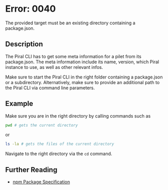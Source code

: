 # Error: 0040

The provided target must be an existing directory containing a package.json.

## Description

The Piral CLI has to get some meta information for a pilet from its package.json.
The meta information include its name, version, which Piral instance to use, as well
as other relevant infos.

Make sure to start the Piral CLI in the right folder containing a package.json or a
subdirectory. Alternatively, make sure to provide an additional path to the Piral
CLI via command line parameters.

## Example

Make sure you are in the right directory by calling commands such as

```sh
pwd # gets the current directory
```

or

```sh
ls -la # gets the files of the current directory
```

Navigate to the right directory via the `cd` command.

## Further Reading

 - [npm Package Specification](https://docs.npmjs.com/files/package.json)
